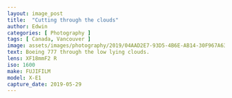 ```yaml
---
layout: image_post
title:  "Cutting through the clouds"
author: Edwin
categories: [ Photography ]
tags: [ Canada, Vancouver ]
image: assets/images/photography/2019/04AAD2E7-93D5-4B6E-AB14-30F967A635C2.jpeg
text: Boeing 777 through the low lying clouds.
lens: XF18mmF2 R
iso: 1600
make: FUJIFILM
model: X-E1
capture_date: 2019-05-29
---
```


